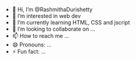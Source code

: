 - 👋 Hi, I’m @RashmithaDurishetty
- 👀 I’m interested in web dev
- 🌱 I’m currently learning HTML, CSS and jscript
- 💞️ I’m looking to collaborate on ...
- 📫 How to reach me ...
- 😄 Pronouns: ...
- ⚡ Fun fact: ...

<!---
RashmithaDurishetty/RashmithaDurishetty is a ✨ special ✨ repository because its `README.md` (this file) appears on your GitHub profile.
You can click the Preview link to take a look at your changes.
--->
